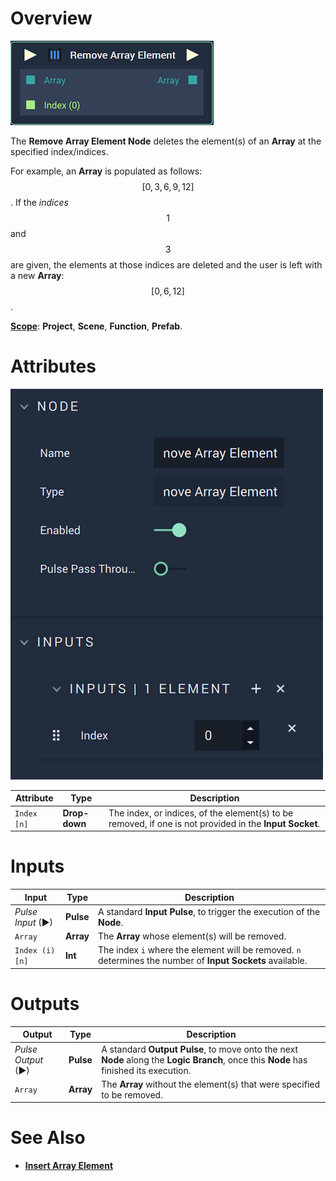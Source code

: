 # Overview

![The Remove Array Element Node.](../../.gitbook/assets/removearrayelementnode.png)

The **Remove Array Element Node** deletes the element(s) of an **Array** at the specified index/indices. 

For example, an **Array** is populated as follows: $$[0,3,6,9,12]$$. If the *indices* $$1$$ and $$3$$ are given, the elements at those indices are deleted and the user is left with a new **Array**: $$[0,6,12]$$. 


[**Scope**](../overview.md#scopes): **Project**, **Scene**, **Function**, **Prefab**.

# Attributes

![The Remove Array Element Node Attributes.](../../.gitbook/assets/removearrayelementattributes.png)

|Attribute|Type|Description|
|---|---|---|
|`Index [n]`|**Drop-down**|The index, or indices, of the element(s) to be removed, if one is not provided in the **Input Socket**.|



# Inputs

|Input|Type|Description|
|---|---|---|
|*Pulse Input* (►)|**Pulse**|A standard **Input Pulse**, to trigger the execution of the **Node**.|
|`Array`|**Array**|The **Array** whose element(s) will be removed.|
|`Index (i)[n]`|**Int**|The index `i` where the element will be removed. `n` determines the number of **Input Sockets** available.|




# Outputs

|Output|Type|Description|
|---|---|---|
|*Pulse Output* (►)|**Pulse**|A standard **Output Pulse**, to move onto the next **Node** along the **Logic Branch**, once this **Node** has finished its execution.|
|`Array`|**Array**|The **Array** without the element(s) that were specified to be removed.|

# See Also

* [**Insert Array Element**](insert-array-element.md)